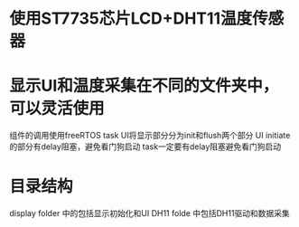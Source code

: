 # 使用ST7735芯片LCD+DHT11温度传感器

# 显示UI和温度采集在不同的文件夹中，可以灵活使用

组件的调用使用freeRTOS task
UI将显示部分分为init和flush两个部分
UI initiate 的部分有delay阻塞，避免看门狗启动
task一定要有delay阻塞避免看门狗启动

# 目录结构

display folder 中的包括显示初始化和UI
DH11 folde 中包括DH11驱动和数据采集